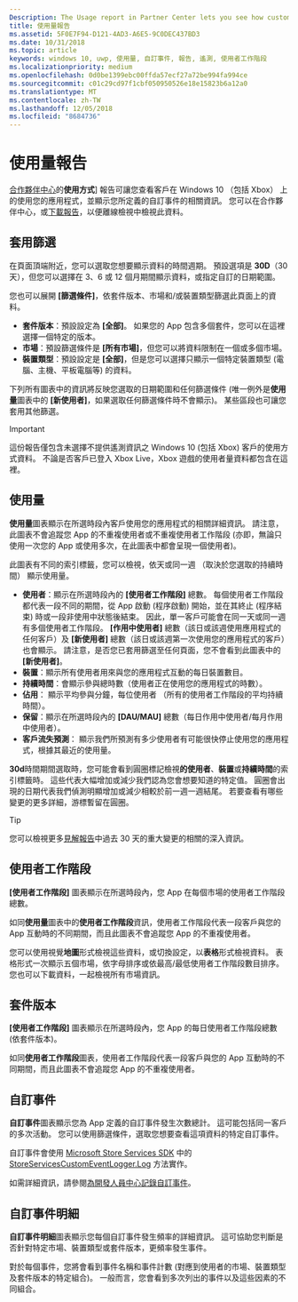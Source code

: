 ```yaml
---
Description: The Usage report in Partner Center lets you see how customers are using your app.
title: 使用量報告
ms.assetid: 5F0E7F94-D121-4AD3-A6E5-9C0DEC437BD3
ms.date: 10/31/2018
ms.topic: article
keywords: windows 10, uwp, 使用量, 自訂事件, 報告, 遙測, 使用者工作階段
ms.localizationpriority: medium
ms.openlocfilehash: 0d0be1399ebc00ffda57ecf27a72be994fa994ce
ms.sourcegitcommit: c01c29cd97f1cbf050950526e18e15823b6a12a0
ms.translationtype: MT
ms.contentlocale: zh-TW
ms.lasthandoff: 12/05/2018
ms.locfileid: "8684736"
---
```

# <a name="usage-report"></a>使用量報告


[合作夥伴中心](https://partner.microsoft.com/dashboard)的**使用方式**] 報告可讓您查看客戶在 Windows 10 （包括 Xbox） 上的使用您的應用程式，並顯示您所定義的自訂事件的相關資訊。 您可以在合作夥伴中心，或[下載報告](download-analytic-reports.md)，以便離線檢視中檢視此資料。


## <a name="apply-filters"></a>套用篩選

在頁面頂端附近，您可以選取您想要顯示資料的時間週期。 預設選項是 **30D**（30 天），但您可以選擇在 3、6 或 12 個月期間顯示資料，或指定自訂的日期範圍。

您也可以展開 **\[篩選條件\]**，依套件版本、市場和/或裝置類型篩選此頁面上的資料。

-   **套件版本**：預設設定為 **\[全部\]**。 如果您的 App 包含多個套件，您可以在這裡選擇一個特定的版本。
-   **市場**：預設篩選條件是 **\[所有市場\]**，但您可以將資料限制在一個或多個市場。
-   **裝置類型**：預設設定是 **\[全部\]**，但是您可以選擇只顯示一個特定裝置類型 (電腦、主機、平板電腦等) 的資料。

下列所有圖表中的資訊將反映您選取的日期範圍和任何篩選條件 (唯一例外是**使用量**圖表中的 **\[新使用者\]**，如果選取任何篩選條件時不會顯示)。 某些區段也可讓您套用其他篩選。

> [!IMPORTANT]
> 這份報告僅包含未選擇不提供遙測資訊之 Windows 10 (包括 Xbox) 客戶的使用方式資料。 不論是否客戶已登入 Xbox Live，Xbox 遊戲的使用者量資料都包含在這裡。 


## <a name="usage"></a>使用量

**使用量**圖表顯示在所選時段內客戶使用您的應用程式的相關詳細資訊。 請注意，此圖表不會追蹤您 App 的不重複使用者或不重複使用者工作階段 (亦即，無論只使用一次您的 App 或使用多次，在此圖表中都會呈現一個使用者)。

此圖表有不同的索引標籤，您可以檢視，依天或同一週 （取決於您選取的持續時間） 顯示使用量。

- **使用者**：顯示在所選時段內的 **\[使用者工作階段\]** 總數。 每個使用者工作階段都代表一段不同的期間，從 App 啟動 (程序啟動) 開始，並在其終止 (程序結束) 時或一段非使用中狀態後結束。 因此，單一客戶可能會在同一天或同一週有多個使用者工作階段。 **\[作用中使用者\]** 總數（該日或該週使用應用程式的任何客戶）及 **\[新使用者\]** 總數（該日或該週第一次使用您的應用程式的客戶）也會顯示。 請注意，是否您已套用篩選至任何頁面，您不會看到此圖表中的 **\[新使用者\]**。
- **裝置**：顯示所有使用者用來與您的應用程式互動的每日裝置數目。
- **持續時間**：會顯示參與總時數（使用者正在使用您的應用程式的時數）。
- **佔用**： 顯示平均參與分鐘，每位使用者 （所有的使用者工作階段的平均持續時間）。 
- **保留**：顯示在所選時段內的 **\[DAU/MAU\]** 總數（每日作用中使用者/每月作用中使用者）。
- **客戶流失預測**： 顯示我們所預測有多少使用者有可能很快停止使用您的應用程式，根據其最近的使用量。

**30d**時間期間選取時，您可能會看到圓圈標記檢視**的使用者**、**裝置**或**持續時間**的索引標籤時。 這些代表大幅增加或減少我們認為您會想要知道的特定值。 圓圈會出現的日期代表我們偵測明顯增加或減少相較於前一週一週結尾。 若要查看有哪些變更的更多詳細，游標暫留在圓圈。  

> [!TIP]
> 您可以檢視更多[見解報告](insights-report.md)中過去 30 天的重大變更的相關的深入資訊。


## <a name="user-sessions"></a>使用者工作階段

**\[使用者工作階段\]** 圖表顯示在所選時段內，您 App 在每個市場的使用者工作階段總數。

如同**使用量**圖表中的**使用者工作階段**資訊，使用者工作階段代表一段客戶與您的 App 互動時的不同期間，而且此圖表不會追蹤您 App 的不重複使用者。

您可以使用視覺**地圖**形式檢視這些資料，或切換設定，以**表格**形式檢視資料。 表格形式一次顯示五個市場，依字母排序或依最高/最低使用者工作階段數目排序。 您也可以下載資料，一起檢視所有市場資訊。


## <a name="package-version"></a>套件版本

**\[使用者工作階段\]** 圖表顯示在所選時段內，您 App 的每日使用者工作階段總數 (依套件版本)。

如同**使用者工作階段**圖表，使用者工作階段代表一段客戶與您的 App 互動時的不同期間，而且此圖表不會追蹤您 App 的不重複使用者。


## <a name="custom-events"></a>自訂事件

**自訂事件**圖表顯示您為 App 定義的自訂事件發生次數總計。 這可能包括同一客戶的多次活動。 您可以使用篩選條件，選取您想要查看這項資料的特定自訂事件。

自訂事件會使用 [Microsoft Store Services SDK](../monetize/microsoft-store-services-sdk.md) 中的 [StoreServicesCustomEventLogger.Log](https://docs.microsoft.com/en-us/uwp/api/microsoft.services.store.engagement.storeservicescustomeventlogger.log) 方法實作。

如需詳細資訊，請參閱[為開發人員中心記錄自訂事件](../monetize/log-custom-events-for-dev-center.md)。


## <a name="custom-events-breakdown"></a>自訂事件明細

**自訂事件明細**圖表顯示您每個自訂事件發生頻率的詳細資訊。 這可協助您判斷是否針對特定市場、裝置類型或套件版本，更頻率發生事件。

對於每個事件，您將會看到事件名稱和事件計數 (對應到使用者的市場、裝置類型及套件版本的特定組合)。 一般而言，您會看到多次列出的事件以及這些因素的不同組合。 




 
